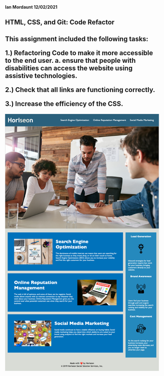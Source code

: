 <strong>Ian Mordaunt 12/02/2021<strong>

<div>
<h2>HTML, CSS, and Git: Code Refactor<h2>
<div>
This assignment included the following tasks:

1.) Refactoring Code to make it more accessible to the end user.
a. ensure that people with disabilities can access the website using assistive technologies.

2.) Check that all links are functioning correctly.

3.) Increase the efficiency of the CSS.

![my screenshot](https://github.com/IanMordaunt/01-code_refactor/blob/master/assets/images/%20Horiseon1%20-%20ianmordaunt.github.io.png)
